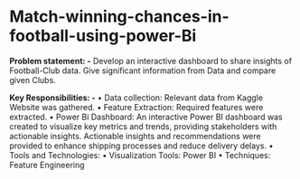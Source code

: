 # Match-winning-chances-in-football-using-power-Bi

**Problem statement: -**
Develop an interactive dashboard to share insights of Football-Club data. Give significant information from Data and compare given Clubs.

**Key Responsibilities: -**
•	Data collection: Relevant data from Kaggle Website was gathered.
•	Feature Extraction: Required features were extracted.
•	Power Bi Dashboard: An interactive Power BI dashboard was created to visualize key metrics and trends, providing stakeholders with actionable insights.
  Actionable insights and recommendations were provided to enhance shipping processes and reduce delivery delays.
•	Tools and Technologies:
•	Visualization Tools: Power BI
•	Techniques: Feature Engineering
